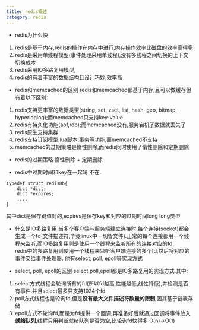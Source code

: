 ```yaml
---
title: redis概述
category: redis
--- 
```

- redis为什么快
1. redis是基于内存,redis的操作在内存中进行,内存操作效率比磁盘的效率高得多
2. redis是采用单线程模型(事件处理采用单线程),没有多线程之间切换的上下文切换成本
3. redis采用IO多路复用模型,
4. redis的有着丰富的数据结构且设计巧妙,效率高

- redis和memcached的区别
redis和memcached都基于内存,且可以做缓存但有着以下区别:
1. redis支持更丰富的数据类型(string, set, zset, list, hash, geo, bitmap, hyperloglog);而memcached只支持key-value
2. redis有持久化功能(aof,rdb);而memcached没有,服务宕机了数据就丢失了
3. redis原生支持集群
4. redis支持订阅模型,lua脚本,事务等功能,而memcached不支持
5. memcached的过期策略是惰性删除,而redis同时使用了惰性删除和定期删除

- redis的过期策略
惰性删除 + 定期删除

- redis中过期时间和key在一起吗
不在.  
```
typedef struct redisDb{
    dict *dict;  
    dict *expires;
    ....
}
```
其中dict是保存键值对的,expires是保存key和对应的过期时间long long类型  

- 什么是IO多路复用
当多个客户端与服务端建立连接时,每个连接(socket)都会生成一个fd(文件描述符,毕竟linux中一切皆文件).正常的每个连接都用一个线程来监听,而IO多路复用则是使用一个线程来监听所有的连接对应的fd.  
redis中的多路复用则使用一个线程来监听客户端连接的多个fd,然后将对应的事件交给事件处理器.
他有select, poll, epoll等实现方式

- select, poll, epoll的区别
select,poll,epoll都是IO多路复用的实现方式.其中:
1. select方式线程会轮询所有的fd(所以fd越高,性能越低,线性降低),并检测是否有事件.并且select最多只支持1024个fd
2. poll方式线程也是轮询fd,但是**没有最大文件描述符数量的限制**,因其基于链表存储
3. epoll方式不轮询fd,而是为fd提供一个回调,再准备好后就通过回调将事件放入**就绪队列**,线程只用判断就绪队列是否为空,比轮询fd快得多 O(n)->O(1)
